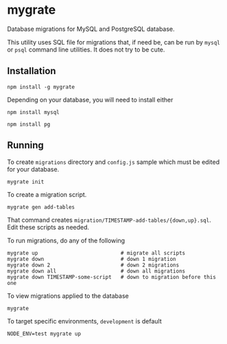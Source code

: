 # mygrate

Database migrations for MySQL and PostgreSQL database.

This utility uses SQL file for migrations that, if need be, can be run
by `mysql` or `psql` command line utilities. It does not try to be cute.


## Installation

    npm install -g mygrate

Depending on your database, you will need to install either

    npm install mysql

    npm install pg


## Running

To create `migrations` directory and `config.js` sample which must be
edited for your database.

    mygrate init

To create a migration script.

    mygrate gen add-tables

That command creates `migration/TIMESTAMP-add-tables/{down,up}.sql`. Edit
these scripts as needed.


To run migrations, do any of the following

    mygrate up                           # migrate all scripts
    mygrate down                         # down 1 migration
    mygrate down 2                       # down 2 migrations
    mygrate down all                     # down all migrations
    mygrate down TIMESTAMP-some-script   # down to migration before this one

To view migrations applied to the database

    mygrate

To target specific environments, `development` is default

    NODE_ENV=test mygrate up

